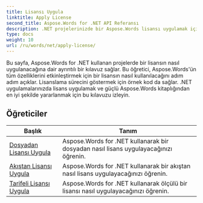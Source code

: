 ```yaml
---
title: Lisansı Uygula
linktitle: Apply License
second_title: Aspose.Words for .NET API Referansı
description: .NET projelerinizde bir Aspose.Words lisansı uygulamak için adım adım talimatlar alın. Aspose.Words kitaplığının tam işlevselliğini etkinleştirmek için adımları izleyin.
type: docs
weight: 10
url: /ru/words/net/apply-license/
---
```


Bu sayfa, Aspose.Words for .NET kullanan projelerde bir lisansın nasıl uygulanacağına dair ayrıntılı bir kılavuz sağlar. Bu öğretici, Aspose.Words'ün tüm özelliklerini etkinleştirmek için bir lisansın nasıl kullanılacağını adım adım açıklar. Lisanslama sürecini göstermek için örnek kod da sağlar. .NET uygulamalarınızda lisans uygulamak ve güçlü Aspose.Words kitaplığından en iyi şekilde yararlanmak için bu kılavuzu izleyin.

 ## Öğreticiler
| Başlık | Tanım |
| --- | --- |
| [Dosyadan Lisansı Uygula](./apply-license-from-file/) | Aspose.Words for .NET kullanarak bir dosyadan nasıl lisans uygulayacağınızı öğrenin.|
| [Akıştan Lisansı Uygula](./apply-license-from-stream/) | Aspose.Words for .NET kullanarak bir akıştan nasıl lisans uygulayacağınızı öğrenin.|
| [Tarifeli Lisansı Uygula](./apply-metered-license/) | Aspose.Words for .NET kullanarak ölçülü bir lisansı nasıl uygulayacağınızı öğrenin. |